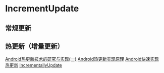 # IncrementUpdate


## 常规更新


## 热更新（增量更新）
[Android热更新技术的研究与实现(一)](https://blog.csdn.net/u012513972/article/details/78269288)
[Android热更新实现原理](https://blog.csdn.net/yangxi_pekin/article/details/54950441)
[Android快速实现热更新](https://blog.csdn.net/qq_25943493/article/details/51463884)
[IncrementallyUpdate](https://github.com/smuyyh/IncrementallyUpdate)
